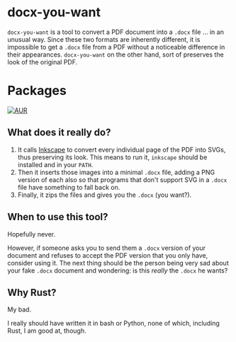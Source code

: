 # docx-you-want
`docx-you-want` is a tool to convert a PDF document into a `.docx` file ... in an unusual way.
Since these two formats are inherently different, it is impossible to get a `.docx` file from a PDF without a noticeable difference in their appearances.
`docx-you-want` on the other hand, sort of preserves the look of the original PDF.

# Packages
[![AUR](https://shields.io/aur/version/docx-you-want)](https://aur.archlinux.org/packages/docx-you-want/)

## What does it really do?
1. It calls [Inkscape](https://inkscape.org/) to convert every individual page of the PDF into SVGs, thus preserving its look.
   This means to run it, `inkscape` should be installed and in your `PATH`.
2. Then it inserts those images into a minimal `.docx` file, adding a PNG version of each also so that programs that don't support SVG in a `.docx` file have something to fall back on.
3. Finally, it zips the files and gives you the `.docx` (you want?).

## When to use this tool?
Hopefully never.

However, if someone asks you to send them a `.docx` version of your document and refuses to accept the PDF version that you only have, consider using it.
The next thing should be the person being very sad about your fake `.docx` document and wondering: is this *really* the `.docx` he wants?

## Why Rust?
My bad.

I really should have written it in bash or Python, none of which, including Rust, I am good at, though.
